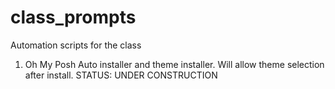 # class_prompts


Automation scripts for the class 

1. Oh My Posh Auto installer and theme installer. Will allow theme selection after install. STATUS: UNDER CONSTRUCTION

